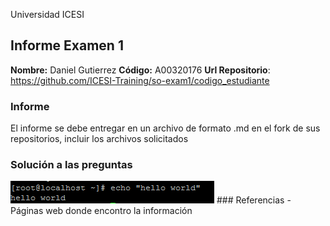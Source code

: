 Universidad ICESI
## Informe Examen 1
**Nombre:**  Daniel Gutierrez
**Código:**  A00320176
**Url Repositorio**: https://github.com/ICESI-Training/so-exam1/codigo_estudiante

### Informe
El informe se debe entregar en un archivo de formato .md en el fork de sus
repositorios, incluir los archivos solicitados

### Solución a las preguntas

<img src="https://github.com/dgutierrez1/so-exam1/blob/master/codigo_estudiante/cmd%20reto%201.PNG"> 
### Referencias
- Páginas web donde encontro la información
